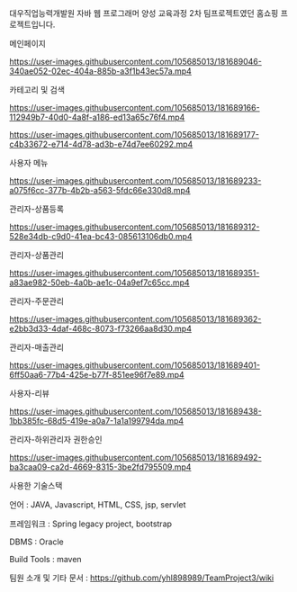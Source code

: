 대우직업능력개발원 자바 웹 프로그래머 양성 교육과정
2차 팀프로젝트였던 홈쇼핑 프로젝트입니다.

메인페이지


https://user-images.githubusercontent.com/105685013/181689046-340ae052-02ec-404a-885b-a3f1b43ec57a.mp4


카테고리 및 검색



https://user-images.githubusercontent.com/105685013/181689166-112949b7-40d0-4a8f-a186-ed13a65c76f4.mp4




https://user-images.githubusercontent.com/105685013/181689177-c4b33672-e714-4d78-ad3b-e74d7ee60292.mp4



사용자 메뉴

  


https://user-images.githubusercontent.com/105685013/181689233-a075f6cc-377b-4b2b-a563-5fdc66e330d8.mp4



관리자-상품등록




https://user-images.githubusercontent.com/105685013/181689312-528e34db-c9d0-41ea-bc43-085613106db0.mp4



관리자-상품관리




https://user-images.githubusercontent.com/105685013/181689351-a83ae982-50eb-4a0b-ae1c-04a9ef7c65cc.mp4



관리자-주문관리



https://user-images.githubusercontent.com/105685013/181689362-e2bb3d33-4daf-468c-8073-f73266aa8d30.mp4


관리자-매출관리




https://user-images.githubusercontent.com/105685013/181689401-6ff50aa6-77b4-425e-b77f-851ee96f7e89.mp4



사용자-리뷰




https://user-images.githubusercontent.com/105685013/181689438-1bb385fc-68d5-419e-a0a7-1a1a199794da.mp4


관리자-하위관리자 권한승인



https://user-images.githubusercontent.com/105685013/181689492-ba3caa09-ca2d-4669-8315-3be2fd795509.mp4




사용한 기술스택


언어 : JAVA, Javascript, HTML, CSS, jsp, servlet

프레임워크 : Spring legacy project, bootstrap

DBMS : Oracle

Build Tools : maven


팀원 소개 및 기타 문서 : https://github.com/yhl898989/TeamProject3/wiki
